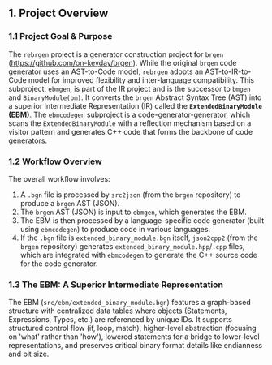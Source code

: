 ## 1. Project Overview

### 1.1 Project Goal & Purpose
The `rebrgen` project is a generator construction project for `brgen` (https://github.com/on-keyday/brgen). While the original `brgen` code generator uses an AST-to-Code model, `rebrgen` adopts an AST-to-IR-to-Code model for improved flexibility and inter-language compatibility.
This subproject, `ebmgen`, is part of the IR project and is the successor to `bmgen` and `BinaryModule(bm)`. It converts the `brgen` Abstract Syntax Tree (AST) into a superior Intermediate Representation (IR) called the **`ExtendedBinaryModule` (EBM)**.
The `ebmcodegen` subproject is a code-generator-generator, which scans the `ExtendedBinaryModule` with a reflection mechanism based on a visitor pattern and generates C++ code that forms the backbone of code generators.

### 1.2 Workflow Overview
The overall workflow involves:
1.  A `.bgn` file is processed by `src2json` (from the `brgen` repository) to produce a `brgen` AST (JSON).
2.  The `brgen` AST (JSON) is input to `ebmgen`, which generates the EBM.
3.  The EBM is then processed by a language-specific code generator (built using `ebmcodegen`) to produce code in various languages.
4. If the `.bgn` file is `extended_binary_module.bgn` itself, `json2cpp2` (from the `brgen` repository) generates `extended_binary_module.hpp`/`.cpp` files, which are integrated with `ebmcodegen` to generate the C++ source code for the code generator.

### 1.3 The EBM: A Superior Intermediate Representation
The EBM (`src/ebm/extended_binary_module.bgn`) features a graph-based structure with centralized data tables where objects (Statements, Expressions, Types, etc.) are referenced by unique IDs. It supports structured control flow (if, loop, match), higher-level abstraction (focusing on 'what' rather than 'how'), lowered statements for a bridge to lower-level representations, and preserves critical binary format details like endianness and bit size.
